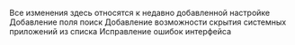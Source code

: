 Все изменения здесь относятся к недавно добавленной настройке
Добавление поля поиск
Добавление возможности скрытия системных приложений из списка
Исправление ошибок интерфейса
